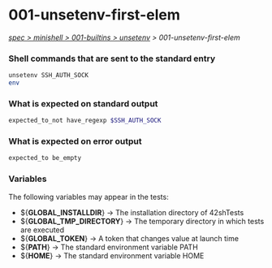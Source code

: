 # 001-unsetenv-first-elem

*[spec > minishell > 001-builtins > unsetenv](..) > 001-unsetenv-first-elem*

### Shell commands that are sent to the standard entry

```bash
unsetenv SSH_AUTH_SOCK
env
```

### What is expected on standard output

```bash
expected_to_not have_regexp $SSH_AUTH_SOCK

```

### What is expected on error output

```bash
expected_to be_empty
```

### Variables

The following variables may appear in the tests:

* ${**GLOBAL_INSTALLDIR**} -> The installation directory of 42shTests
* ${**GLOBAL_TMP_DIRECTORY**} -> The temporary directory in which tests are executed
* ${**GLOBAL_TOKEN**} -> A token that changes value at launch time
* ${**PATH**} -> The standard environment variable PATH
* ${**HOME**} -> The standard environment variable HOME
